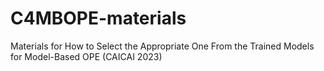 # C4MBOPE-materials
Materials for How to Select the Appropriate One From the Trained Models for Model-Based OPE (CAICAI 2023)
